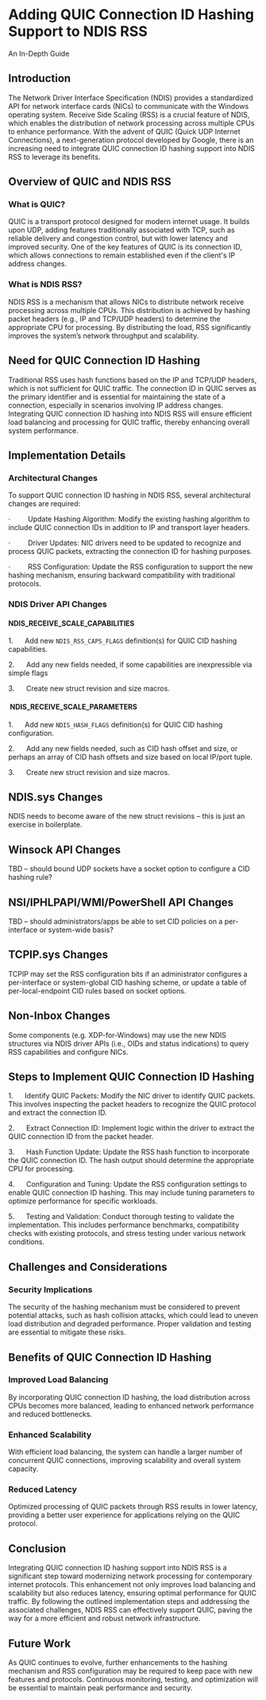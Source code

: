 # Adding QUIC Connection ID Hashing Support to NDIS RSS

An In-Depth Guide

## Introduction

The Network Driver Interface Specification (NDIS) provides a standardized API for network interface cards (NICs) to communicate with the Windows operating system. Receive Side Scaling (RSS) is a crucial feature of NDIS, which enables the distribution of network processing across multiple CPUs to enhance performance. With the advent of QUIC (Quick UDP Internet Connections), a next-generation protocol developed by Google, there is an increasing need to integrate QUIC connection ID hashing support into NDIS RSS to leverage its benefits.

## Overview of QUIC and NDIS RSS

### What is QUIC?

QUIC is a transport protocol designed for modern internet usage. It builds upon UDP, adding features traditionally associated with TCP, such as reliable delivery and congestion control, but with lower latency and improved security. One of the key features of QUIC is its connection ID, which allows connections to remain established even if the client's IP address changes.

### What is NDIS RSS?

NDIS RSS is a mechanism that allows NICs to distribute network receive processing across multiple CPUs. This distribution is achieved by hashing packet headers (e.g., IP and TCP/UDP headers) to determine the appropriate CPU for processing. By distributing the load, RSS significantly improves the system’s network throughput and scalability.

## Need for QUIC Connection ID Hashing

Traditional RSS uses hash functions based on the IP and TCP/UDP headers, which is not sufficient for QUIC traffic. The connection ID in QUIC serves as the primary identifier and is essential for maintaining the state of a connection, especially in scenarios involving IP address changes. Integrating QUIC connection ID hashing into NDIS RSS will ensure efficient load balancing and processing for QUIC traffic, thereby enhancing overall system performance.

## Implementation Details

### Architectural Changes

To support QUIC connection ID hashing in NDIS RSS, several architectural changes are required:

·         Update Hashing Algorithm: Modify the existing hashing algorithm to include QUIC connection IDs in addition to IP and transport layer headers.

·         Driver Updates: NIC drivers need to be updated to recognize and process QUIC packets, extracting the connection ID for hashing purposes.

·         RSS Configuration: Update the RSS configuration to support the new hashing mechanism, ensuring backward compatibility with traditional protocols.

### NDIS Driver API Changes

#### NDIS\_RECEIVE\_SCALE\_CAPABILITIES

1.      Add new `NDIS_RSS_CAPS_FLAGS` definition(s) for QUIC CID hashing capabilities.

2.      Add any new fields needed, if some capabilities are inexpressible via simple flags

3.      Create new struct revision and size macros.

####  NDIS\_RECEIVE\_SCALE\_PARAMETERS

1.      Add new `NDIS_HASH_FLAGS` definition(s) for QUIC CID hashing configuration.

2.      Add any new fields needed, such as CID hash offset and size, or perhaps an array of CID hash offsets and size based on local IP/port tuple.

3.      Create new struct revision and size macros.

## NDIS.sys Changes

NDIS needs to become aware of the new struct revisions – this is just an exercise in boilerplate.

## Winsock API Changes

TBD – should bound UDP sockets have a socket option to configure a CID hashing rule?

## NSI/IPHLPAPI/WMI/PowerShell API Changes

TBD – should administrators/apps be able to set CID policies on a per-interface or system-wide basis?

## TCPIP.sys Changes

TCPIP may set the RSS configuration bits if an administrator configures a per-interface or system-global CID hashing scheme, or update a table of per-local-endpoint CID rules based on socket options.

## Non-Inbox Changes

Some components (e.g. XDP-for-Windows) may use the new NDIS structures via NDIS driver APIs (i.e., OIDs and status indications) to query RSS capabilities and configure NICs.

## Steps to Implement QUIC Connection ID Hashing

1.      Identify QUIC Packets: Modify the NIC driver to identify QUIC packets. This involves inspecting the packet headers to recognize the QUIC protocol and extract the connection ID.

2.      Extract Connection ID: Implement logic within the driver to extract the QUIC connection ID from the packet header.

3.      Hash Function Update: Update the RSS hash function to incorporate the QUIC connection ID. The hash output should determine the appropriate CPU for processing.

4.      Configuration and Tuning: Update the RSS configuration settings to enable QUIC connection ID hashing. This may include tuning parameters to optimize performance for specific workloads.

5.      Testing and Validation: Conduct thorough testing to validate the implementation. This includes performance benchmarks, compatibility checks with existing protocols, and stress testing under various network conditions.

## Challenges and Considerations

### Security Implications

The security of the hashing mechanism must be considered to prevent potential attacks, such as hash collision attacks, which could lead to uneven load distribution and degraded performance. Proper validation and testing are essential to mitigate these risks.

## Benefits of QUIC Connection ID Hashing

### Improved Load Balancing

By incorporating QUIC connection ID hashing, the load distribution across CPUs becomes more balanced, leading to enhanced network performance and reduced bottlenecks.

### Enhanced Scalability

With efficient load balancing, the system can handle a larger number of concurrent QUIC connections, improving scalability and overall system capacity.

### Reduced Latency

Optimized processing of QUIC packets through RSS results in lower latency, providing a better user experience for applications relying on the QUIC protocol.

## Conclusion

Integrating QUIC connection ID hashing support into NDIS RSS is a significant step toward modernizing network processing for contemporary internet protocols. This enhancement not only improves load balancing and scalability but also reduces latency, ensuring optimal performance for QUIC traffic. By following the outlined implementation steps and addressing the associated challenges, NDIS RSS can effectively support QUIC, paving the way for a more efficient and robust network infrastructure.

## Future Work

As QUIC continues to evolve, further enhancements to the hashing mechanism and RSS configuration may be required to keep pace with new features and protocols. Continuous monitoring, testing, and optimization will be essential to maintain peak performance and security.
